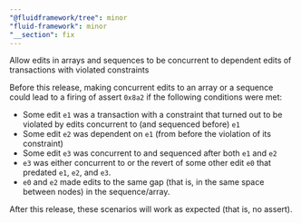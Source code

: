 ```yaml
---
"@fluidframework/tree": minor
"fluid-framework": minor
"__section": fix
---
```

Allow edits in arrays and sequences to be concurrent to dependent edits of transactions with violated constraints

Before this release, making concurrent edits to an array or a sequence could lead to a firing of assert `0x8a2` if the following conditions were met:
* Some edit `e1` was a transaction with a constraint that turned out to be violated by edits concurrent to (and sequenced before) `e1`
* Some edit `e2` was dependent on `e1` (from before the violation of its constraint)
* Some edit `e3` was concurrent to and sequenced after both `e1` and `e2`
* `e3` was either concurrent to or the revert of some other edit `e0` that predated `e1`, `e2`, and `e3`.
* `e0` and `e2` made edits to the same gap (that is, in the same space between nodes) in the sequence/array.

After this release, these scenarios will work as expected (that is, no assert).
